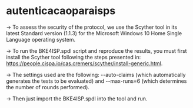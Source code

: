 # autenticacaoparaisps

-> To assess the security of the protocol, we use the Scyther tool in its latest Standard version (1.1.3) for the Microsoft Windows 10 Home Single Language operating system.

-> To run the BKE4ISP.spdl script and reproduce the results, you must first install the Scyther tool following the steps presented in: https://people.cispa.io/cas.cremers/scyther/install-generic.html. 

-> The settings used are the following: --auto-claims (which automatically generates the tests to be evaluated) and --max-runs=6 (which determines the number of rounds performed).

-> Then just import the BKE4ISP.spdl into the tool and run.

